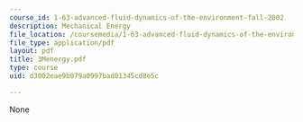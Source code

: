 ```yaml
---
course_id: 1-63-advanced-fluid-dynamics-of-the-environment-fall-2002
description: Mechanical Energy
file_location: /coursemedia/1-63-advanced-fluid-dynamics-of-the-environment-fall-2002/d3002eae9b079a0997bad01345cd8e5c_3Menergy.pdf
file_type: application/pdf
layout: pdf
title: 3Menergy.pdf
type: course
uid: d3002eae9b079a0997bad01345cd8e5c

---
```

None